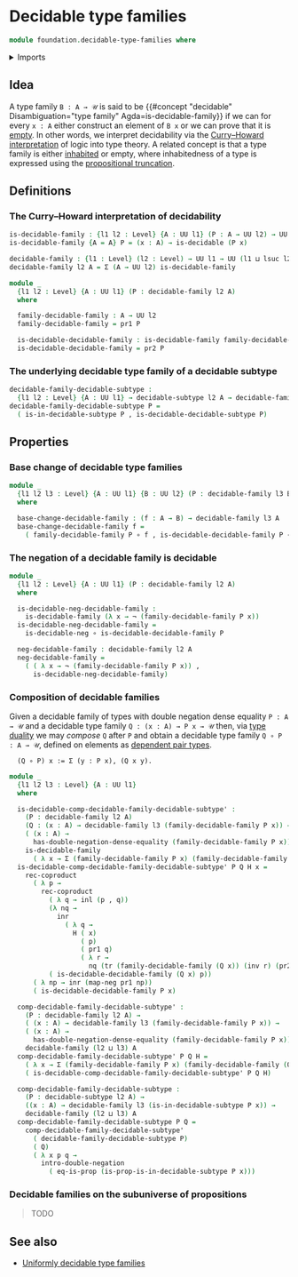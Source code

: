 # Decidable type families

```agda
module foundation.decidable-type-families where
```

<details><summary>Imports</summary>

```agda
open import foundation.coproduct-types
open import foundation.decidable-subtypes
open import foundation.decidable-types
open import foundation.dependent-pair-types
open import foundation.double-negation
open import foundation.irrefutable-equality
open import foundation.negation
open import foundation.propositions
open import foundation.transport-along-identifications
open import foundation.universe-levels

open import foundation-core.function-types
open import foundation-core.identity-types
```

</details>

## Idea

A type family `B : A → 𝒰` is said to be
{{#concept "decidable" Disambiguation="type family" Agda=is-decidable-family}}
if we can for every `x : A` either construct an element of `B x` or we can prove
that it is [empty](foundation-core.empty-types.md). In other words, we interpret
decidability via the
[Curry–Howard interpretation](https://en.wikipedia.org/wiki/Curry–Howard_correspondence)
of logic into type theory. A related concept is that a type family is either
[inhabited](foundation.inhabited-types.md) or empty, where inhabitedness of a
type is expressed using the
[propositional truncation](foundation.propositional-truncations.md).

## Definitions

### The Curry–Howard interpretation of decidability

```agda
is-decidable-family : {l1 l2 : Level} {A : UU l1} (P : A → UU l2) → UU (l1 ⊔ l2)
is-decidable-family {A = A} P = (x : A) → is-decidable (P x)

decidable-family : {l1 : Level} (l2 : Level) → UU l1 → UU (l1 ⊔ lsuc l2)
decidable-family l2 A = Σ (A → UU l2) is-decidable-family

module _
  {l1 l2 : Level} {A : UU l1} (P : decidable-family l2 A)
  where

  family-decidable-family : A → UU l2
  family-decidable-family = pr1 P

  is-decidable-decidable-family : is-decidable-family family-decidable-family
  is-decidable-decidable-family = pr2 P
```

### The underlying decidable type family of a decidable subtype

```agda
decidable-family-decidable-subtype :
  {l1 l2 : Level} {A : UU l1} → decidable-subtype l2 A → decidable-family l2 A
decidable-family-decidable-subtype P =
  ( is-in-decidable-subtype P , is-decidable-decidable-subtype P)
```

## Properties

### Base change of decidable type families

```agda
module _
  {l1 l2 l3 : Level} {A : UU l1} {B : UU l2} (P : decidable-family l3 B)
  where

  base-change-decidable-family : (f : A → B) → decidable-family l3 A
  base-change-decidable-family f =
    ( family-decidable-family P ∘ f , is-decidable-decidable-family P ∘ f)
```

### The negation of a decidable family is decidable

```agda
module _
  {l1 l2 : Level} {A : UU l1} (P : decidable-family l2 A)
  where

  is-decidable-neg-decidable-family :
    is-decidable-family (λ x → ¬ (family-decidable-family P x))
  is-decidable-neg-decidable-family =
    is-decidable-neg ∘ is-decidable-decidable-family P

  neg-decidable-family : decidable-family l2 A
  neg-decidable-family =
    ( ( λ x → ¬ (family-decidable-family P x)) ,
      is-decidable-neg-decidable-family)
```

### Composition of decidable families

Given a decidable family of types with double negation dense equality
`P : A → 𝒰` and a decidable type family `Q : (x : A) → P x → 𝒰` then, via
[type duality](foundation.type-duality.md) we may _compose_ `Q` after `P` and
obtain a decidable type family `Q ∘ P : A → 𝒰`, defined on elements as
[dependent pair types](foundation.dependent-pair-types.md).

```text
  (Q ∘ P) x := Σ (y : P x), (Q x y).
```

```agda
module _
  {l1 l2 l3 : Level} {A : UU l1}
  where

  is-decidable-comp-decidable-family-decidable-subtype' :
    (P : decidable-family l2 A)
    (Q : (x : A) → decidable-family l3 (family-decidable-family P x)) →
    ( (x : A) →
      has-double-negation-dense-equality (family-decidable-family P x)) →
    is-decidable-family
      ( λ x → Σ (family-decidable-family P x) (family-decidable-family (Q x)))
  is-decidable-comp-decidable-family-decidable-subtype' P Q H x =
    rec-coproduct
      ( λ p →
        rec-coproduct
          ( λ q → inl (p , q))
          (λ nq →
            inr
              ( λ q →
                H ( x)
                  ( p)
                  ( pr1 q)
                  ( λ r →
                    nq (tr (family-decidable-family (Q x)) (inv r) (pr2 q)))))
          ( is-decidable-decidable-family (Q x) p))
      ( λ np → inr (map-neg pr1 np))
      ( is-decidable-decidable-family P x)

  comp-decidable-family-decidable-subtype' :
    (P : decidable-family l2 A) →
    ( (x : A) → decidable-family l3 (family-decidable-family P x)) →
    ( (x : A) →
      has-double-negation-dense-equality (family-decidable-family P x)) →
    decidable-family (l2 ⊔ l3) A
  comp-decidable-family-decidable-subtype' P Q H =
    ( λ x → Σ (family-decidable-family P x) (family-decidable-family (Q x))) ,
    ( is-decidable-comp-decidable-family-decidable-subtype' P Q H)

  comp-decidable-family-decidable-subtype :
    (P : decidable-subtype l2 A) →
    ((x : A) → decidable-family l3 (is-in-decidable-subtype P x)) →
    decidable-family (l2 ⊔ l3) A
  comp-decidable-family-decidable-subtype P Q =
    comp-decidable-family-decidable-subtype'
      ( decidable-family-decidable-subtype P)
      ( Q)
      ( λ x p q →
        intro-double-negation
          ( eq-is-prop (is-prop-is-in-decidable-subtype P x)))
```

### Decidable families on the subuniverse of propositions

> TODO

## See also

- [Uniformly decidable type families](foundation.uniformly-decidable-type-families.md)
